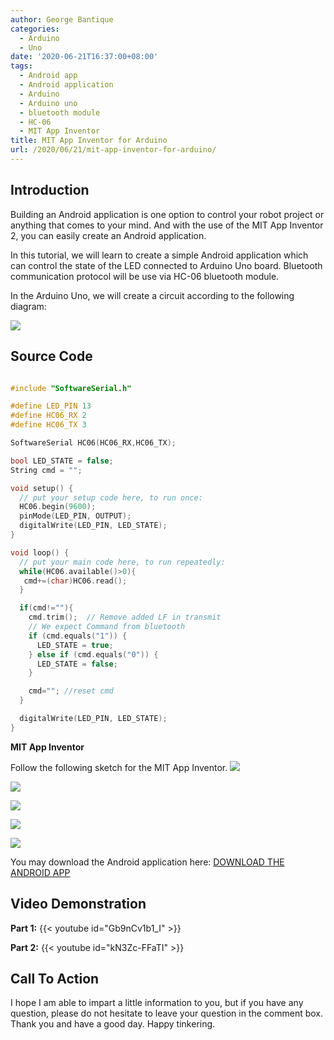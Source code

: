 ```yaml
---
author: George Bantique
categories:
  - Arduino
  - Uno
date: '2020-06-21T16:37:00+08:00'
tags:
  - Android app
  - Android application
  - Arduino
  - Arduino uno
  - bluetooth module
  - HC-06
  - MIT App Inventor
title: MIT App Inventor for Arduino
url: /2020/06/21/mit-app-inventor-for-arduino/
---
```


## **Introduction**

Building an Android application is one option to control your robot project or anything that comes to your mind. And with the use of the MIT App Inventor 2, you can easily create an Android application.

In this tutorial, we will learn to create a simple Android application which can control the state of the LED connected to Arduino Uno board. Bluetooth communication protocol will be use via HC-06 bluetooth module.

In the Arduino Uno, we will create a circuit according to the following diagram:

![](/images/For_MIT_App_Inventor_test.png)

## **Source Code**

```cpp { lineNos="true" wrap="true" }

#include "SoftwareSerial.h"

#define LED_PIN 13
#define HC06_RX 2
#define HC06_TX 3

SoftwareSerial HC06(HC06_RX,HC06_TX);

bool LED_STATE = false;
String cmd = "";

void setup() {
  // put your setup code here, to run once:
  HC06.begin(9600);
  pinMode(LED_PIN, OUTPUT);
  digitalWrite(LED_PIN, LED_STATE);
}

void loop() {
  // put your main code here, to run repeatedly:
  while(HC06.available()>0){
   cmd+=(char)HC06.read();
  }

  if(cmd!=""){
    cmd.trim();  // Remove added LF in transmit
    // We expect Command from bluetooth
    if (cmd.equals("1")) {
      LED_STATE = true;
    } else if (cmd.equals("0")) {
      LED_STATE = false;
    }

    cmd=""; //reset cmd
  }

  digitalWrite(LED_PIN, LED_STATE);
}
```

**MIT App Inventor**

Follow the following sketch for the MIT App Inventor.
[![](https://1.bp.blogspot.com/-MZBcWCLVBoM/Xu8Z-E3cWaI/AAAAAAAAAKM/szlX6qQuwG0dgj79u_xVQlxZAUGqGOTXACLcBGAsYHQ/w432-h71/MITApp-Setup1.png)](https://1.bp.blogspot.com/-MZBcWCLVBoM/Xu8Z-E3cWaI/AAAAAAAAAKM/szlX6qQuwG0dgj79u_xVQlxZAUGqGOTXACLcBGAsYHQ/s1600/MITApp-Setup1.png)

[![](https://1.bp.blogspot.com/-KbNENRf0dJ0/Xu8aR8rJ5bI/AAAAAAAAAKU/GVKe1l_LtPg_cv_1IfVVVm-oL9szMbYgwCLcBGAsYHQ/w470-h175/MITApp-Setup2.png)](https://1.bp.blogspot.com/-KbNENRf0dJ0/Xu8aR8rJ5bI/AAAAAAAAAKU/GVKe1l_LtPg_cv_1IfVVVm-oL9szMbYgwCLcBGAsYHQ/s1600/MITApp-Setup2.png)

[![](https://1.bp.blogspot.com/-bxKIuAABQg4/Xu8aZWIja4I/AAAAAAAAAKY/-7lsYHIW-6cCOoKKsiv7vFbjPDn9D68bwCLcBGAsYHQ/w338-h129/MITApp-Disconnect.png)](https://1.bp.blogspot.com/-bxKIuAABQg4/Xu8aZWIja4I/AAAAAAAAAKY/-7lsYHIW-6cCOoKKsiv7vFbjPDn9D68bwCLcBGAsYHQ/s1600/MITApp-Disconnect.png)

[![](https://1.bp.blogspot.com/-Gk_zlmYCQ7k/Xu8agzfRVAI/AAAAAAAAAKc/O8i2jxxF8kMLrn7tFWQjBMc-SIqh8UkYACLcBGAsYHQ/w290-h90/MITApp-TurnON.png)](https://1.bp.blogspot.com/-Gk_zlmYCQ7k/Xu8agzfRVAI/AAAAAAAAAKc/O8i2jxxF8kMLrn7tFWQjBMc-SIqh8UkYACLcBGAsYHQ/s1600/MITApp-TurnON.png)

[![](https://1.bp.blogspot.com/-RKnyEZagHR0/Xu8am1HFA7I/AAAAAAAAAKk/teh9kt3CvVEeKgCF5fvOaBMsoo7xO2soQCLcBGAsYHQ/w297-h90/MITApp-TurnOFF.png)](https://1.bp.blogspot.com/-RKnyEZagHR0/Xu8am1HFA7I/AAAAAAAAAKk/teh9kt3CvVEeKgCF5fvOaBMsoo7xO2soQCLcBGAsYHQ/s1600/MITApp-TurnOFF.png)

You may download the Android application here:
[DOWNLOAD THE ANDROID APP](https://drive.google.com/file/d/1B0P0TVVacaOAiNk-2dmj7DjeB3j_-U1k/view?usp=sharing)

## **Video Demonstration**
**Part 1:**
{{< youtube id="Gb9nCv1b1_I" >}}

**Part 2:**
{{< youtube id="kN3Zc-FFaTI" >}}

## **Call To Action**
I hope I am able to impart a little information to you, but if you have any question, please do not hesitate to leave your question in the comment box.
Thank you and have a good day.
Happy tinkering.
